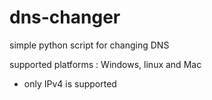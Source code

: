 # dns-changer
simple python script for changing DNS

supported platforms : Windows, linux and Mac

* only IPv4 is supported 
